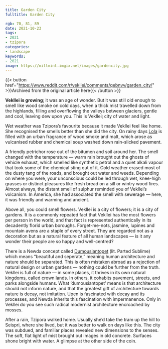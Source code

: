 ```yaml
---
title: Garden City
fulltitle: Garden City

rgb: 70, 81, 89
date: 2021-10-23
tags:
- 2021
- tzipora
categories:
- landscape
keywords:
- 2021
image: https://millmint.imgix.net/images/gardencity.jpg
---
```

{{< button href="https://www.reddit.com/r/vekllei/comments/qebnvv/garden_city/" >}}Archived from the original article here{{< /button >}}

**Vekllei is growing**; it was an age of wonder. But it was still old enough to smell like wood smoke on cold days, when a thick mist travelled down from the highlands, filling and overflowing the valleys between glaciers, gentle and cool, leaving dew upon you. This is Vekllei; city of water and light.

Wet weather was Tzipora’s favourite because it made Vekllei feel like home. She recognised the smells better than she did the city. On rainy days [Lola](/utopia/vekllei/landscape/boroughs/lola/) is filled with an urban fragrance of wood smoke and malt, which arose as vulcanised rubber and chemical soup washed down rain-slicked pavement.

A friendly petrichor rose out of the bitumen and soil around her. The smell changed with the temperature — warm rain brought out the ghosts of vehicle exhaust, which smelled like synthetic petrol and a quiet alkali vapour that took some of the chemical sting out of it. Cold weather erased most of the dusty tang of the roads, and brought out water and weeds. Depending on where you were, your unconscious could be led through wet, knee-high grasses or distinct pleasures like fresh bread on a sill or wintry wood fires. Almost always, the distant smell of sulphur reminded you of Vekllei’s volcanism. In America, she had associated the smell with sewerage — here, it was friendly and warming and ancient.

Above all, you could smell flowers. Vekllei is a city of flowers; it is a city of gardens. It is a commonly repeated fact that Vekllei has the most flowers per person in the world, and that fact is represented authentically in its decadently florid urban boroughs. Forget-me-nots, jasmine, lupines and mountain avens are a staple of every street. They are regarded not as a decoration but as a natural feature of all human landscapes — is it any wonder their people are so happy and well-centred?

There is a Newda concept called [Dumousiantopet](/posts/2020-12-05-gods/) (lit. Parted Sublime) which means “beautiful and seperate,” meaning human architecture and nature should be separated. This is often mistaken abroad as a rejection of natural design or urban gardens — nothing could be further from the truth. Vekllei is full of nature — in some places, it thrives in its own natural kingdoms, called crown lands. In others, it cohabits pavement, streets, and parks alongside humans. What ‘dumousiantopet’ means is that architecture should not inform nature, and that the greatest gift of architecture towards nature is decay, not imitation. Upen is fascinated with decay and its processes, and Newda inherits this fascination with impermanence. Only in Vekllei do you see such radical modernist architecture encroached by mosses.

After a rain, Tzipora walked home. Usually she’d take the tram up the hill to Seispri, where she lived, but it was better to walk on days like this. The city was subdued, and familiar places revealed new dimensions to the senses. The soft, flat light of mist brought out images in old concrete. Surfaces shone bright with water. A glimpse at the other side of the coin.
